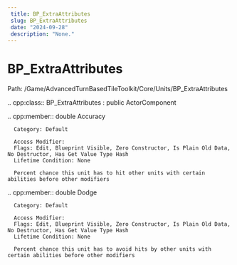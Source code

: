 ```yaml
---
 title: BP_ExtraAttributes
 slug: BP_ExtraAttributes
 date: "2024-09-28"
 description: "None."
---
```


BP_ExtraAttributes
===================

Path: /Game/AdvancedTurnBasedTileToolkit/Core/Units/BP_ExtraAttributes

.. cpp:class:: BP_ExtraAttributes : public ActorComponent

   .. cpp:member:: double Accuracy

      Category: Default

      Access Modifier: 
      Flags: Edit, Blueprint Visible, Zero Constructor, Is Plain Old Data, No Destructor, Has Get Value Type Hash
      Lifetime Condition: None

      Percent chance this unit has to hit other units with certain abilities before other modifiers

   .. cpp:member:: double Dodge

      Category: Default

      Access Modifier: 
      Flags: Edit, Blueprint Visible, Zero Constructor, Is Plain Old Data, No Destructor, Has Get Value Type Hash
      Lifetime Condition: None

      Percent chance this unit has to avoid hits by other units with certain abilities before other modifiers

